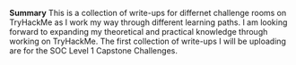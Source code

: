 **Summary**
This is a collection of write-ups for differnet challenge rooms on TryHackMe as I work my way through different learning paths. I am looking forward to expanding my theoretical and practical knowledge through working on TryHackMe. The first collection of write-ups I will be uploading are for the SOC Level 1 Capstone Challenges.
